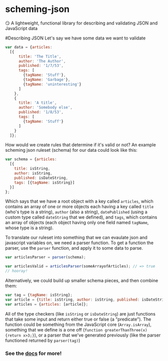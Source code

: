 # scheming-json
😏 A lightweight, functional library for describing and validating JSON and JavaScript data

#Describing JSON
Let's say we have some data we want to validate
```javascript
var data = {articles: 
  [{
      title: 'The Title',
      author: 'The Author',
      published: '1/7/53',
      tags: [
        {tagName: 'Stuff'},
        {tagName: 'Garbage'},
        {tagName: 'uninteresting'}
      ]
    },
    {
      title: 'A title',
      author: 'Somebody else',
      published: '1/8/53',
      tags: [
        {tagName: 'Stuff'}
      ]
    }
  ]};
```
How would we create rules that determine if it's valid or not? An example scheming json ruleset (schema) for our data could look like this:
```javascript
var schema = {articles: 
  [{
    title: isString,
    author: isString,
    published: isDateString,
    tags: [{tagName: isString}]
  }]
};
```
Which says that we have a root object with a key called `articles`, which contains an array of one or more objects each having a key called `title` (who's type is a string), `author` (also a string), `datePublished` (using a custom type called `dateString` that we defined), and `tags`, which contains an array of objects (each object having only one field named `tagName`, whose type is a string).

To translate our ruleset into something that we can evaulate json and javascript variables on, we need a parser function. To get a function the parser, use the `parser` function, and apply it to some data to parse.
```javascript
var articlesParser = parser(schema);

var articlesValid = articlesParser(someArrayofArticles); // => true
// hooray!
```

Alternatively, we could build up smaller schema pieces, and then combine them:
```javascript
var tag = {tagName: isString};
var article = {title: isString, author: isString, published: isDateString, tags[tag]};
var articles = {articles: [article]};
```
All of the type checkers (like `isString` or `isDateString`) are just functions that take some input and return either true or false (a "predicate"). The function could be something from the JavaScript core (`Array.isArray`), something that we define is a one off (`function greaterThanThree(x){return x>3;}`), or a parser that we've generated previously (like the parser functioned returned by `parser(tag)`)

### See the [docs](https://drewsynan.github.io/scheming-json/) for more!
